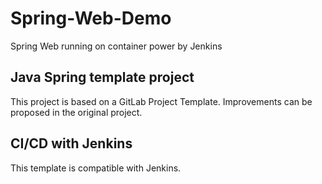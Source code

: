 # Spring-Web-Demo
Spring Web running on container power by Jenkins 

## Java Spring template project
This project is based on a GitLab Project Template.
Improvements can be proposed in the original project.

## CI/CD with Jenkins
This template is compatible with Jenkins.